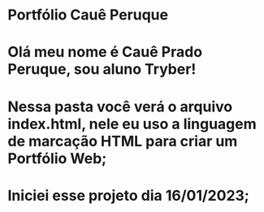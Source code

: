 # Portfólio Cauê Peruque

# Olá meu nome é Cauê Prado Peruque, sou aluno Tryber!

# Nessa pasta você verá o arquivo index.html, nele eu uso a linguagem de marcação HTML para criar um Portfólio Web;

# Iniciei esse projeto dia 16/01/2023;
